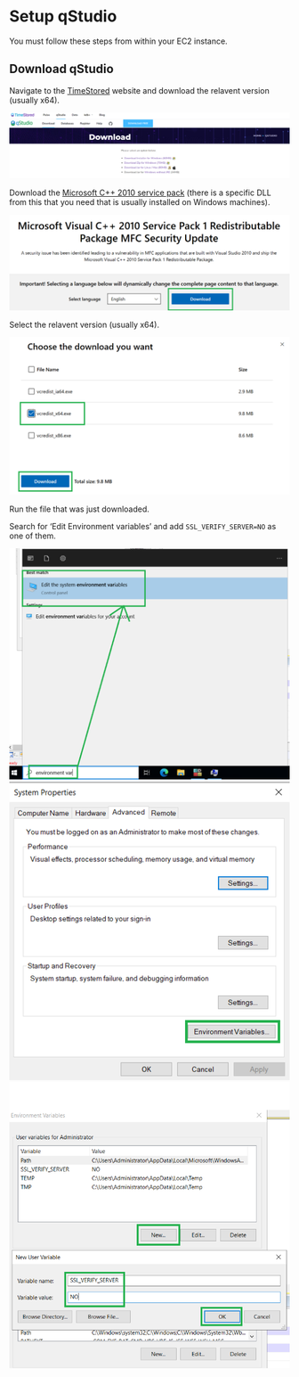 Setup qStudio
===============

You must follow these steps from within your EC2 instance.

## Download qStudio

Navigate to the [TimeStored](https://www.timestored.com/qstudio/download) website and download the relavent version (usually x64).

![Download button on qpad website](workshop/graphics/qStudio_Download.png)

Download the [Microsoft C++ 2010 service pack](https://www.microsoft.com/en-gb/download/details.aspx?id=26999) (there is a specific DLL from this that you need that is usually installed on Windows machines).

![Download MSPack](workshop/graphics/MSpack_download.png)

Select the relavent version (usually x64).

![Download MSPack select version](workshop/graphics/MSpack_download2.png)

Run the file that was just downloaded.

Search for ‘Edit Environment variables’ and add ``SSL_VERIFY_SERVER=NO`` as one of them.

![Edit Environment Variables 1](workshop/graphics/edit_env_var1.png)
![Edit Environment Variables 2](workshop/graphics/edit_env_var2.png)
![Edit Environment Variables 3](workshop/graphics/edit_env_var3.png)
